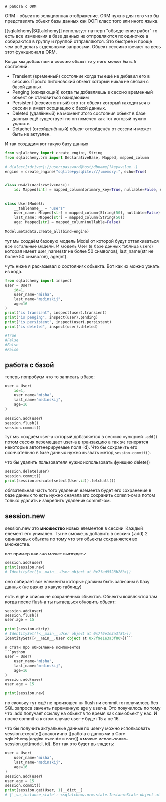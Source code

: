 	# работа с ORM

ORM - обьектно реляционная отображение. ORM нужно для того что бы представлять обьект базы данных как ООП класс того или иного языка.

[[sqlalchemy|SQLalchemy]] использует паттерн "обьеденение работ" то есть все изменения в базе данных не отпровляются по одиночке а собираются в группу и группой отправляются. Это быстрее и проще чем всё делать отдельными запросами. Обьект сессии отвечает за весь этот функционал в ORM.

Когда мы добавляем в сессию обьект то у него может быть 5 состояний.
- Transient (временный) состояние когда ты ещё не добавил его в сессию. Просто питоновский обьект который никак не связан с базой данных
- Penging (ожидающий) когда ты добавляешь в сессию временный обьект он становиться ожидающим
- Persistent (персистентный) это тот обьект который находиться в сессии и имеет осоциацию с базой данных. 
- Deleted (удалённый) на момент этого состояния обьект в базе данных ещё существует но он помечен как тот который нужно удалить
- Detachet (отсойденённый) обьект отсойденён от сессии и может быть не актуален. 

И так создадим вот такую базу данных
```python
from sqlalchemy import create_engine, String  
from sqlalchemy.orm import DeclarativeBase, Mapped, mapped_column  
  
# dialect[+driver]://user:password@host/dbname[?key=value..]  
engine = create_engine("sqlite+pysqlite:///:memory:", echo=True)  
  
  
class Model(DeclarativeBase):  
    id: Mapped[int] = mapped_column(primary_key=True, nullable=False, unique=True)  
  
  
class User(Model):  
    __tablename__ = "users"  
    user_name: Mapped[str] = mapped_column(String(50), nullable=False)  
    last_name: Mapped[str] = mapped_column(String(50))  
    age: Mapped[str] = mapped_column(nullable=False)  
  
Model.metadata.create_all(bind=engine)
```

тут мы создаём базовую модель Model от которой будут отталкиваться все остальные модели. И модель User (в базе данных таблица users) которая имеет user_name(str не более 50 символов), last_name(str не более 50 символов), age(int).

чуть ниже я расказывал о состояниях обьекта. Вот как их можно узнать из кода.
```python
from sqlalchemy import inspect
user = User(  
    id=1,  
    user_name="misha",  
    last_name="medinskij",  
    age=16  
)
print("is transient", inspect(user).transient)
print("is penging", inspect(user).pending)
print("is persistent", inspect(user).persistent)
print("is deleted", inspect(user).deleted)

#True
#False
#False
#False
```
## работа с базой
теперь попробуем что то записать в базе:
```python
user = User(  
    id=1,  
    user_name="misha",  
    last_name="medinskij",  
    age=16  
)  
  
session.add(user)  
session.flush()
session.commit()
```
тут мы создаём user-a который добавляется в сессию функцией `.add()` потом сессия перемещает user-a в транзакцию а так же генерятся некоторые автогенерируемые поля (id). Что бы сохранить его окончательно в базе данных нужно вызвать метод `session.commit()`. 

что бы удалить пользователя нужно использовать функцию delete()
```python  
session.delete(user)  
session.commit()
print(session.execute(select(User.id)).fetchall())
```
обязательная часть того удаления елемента будет его сохранение в базе данных то есть нужно сначала его сохранить commit-ом а потом только удалить и закрепить удаление commit-ом.
## session.new
session.new это **множество** новых елементов в сессии. Каждый елемент его уникален. Ты не сможешь добавить в сессию (.add) 2 одинаковых обьекта по тому что эти обьекты сохраняются во множестве.

вот пример как оно может выглядеть:
```python
session.add(user)
print(session.new)
# IdentitySet([<__main__.User object at 0x7fad9528b260>])
```
оно собирает все елементы которые должны быть записаны в базу данных (не важно в какую таблицу)

есть ещё и список не сохранённых обьектов. Обьекты появляются там когда после flush-а ты пытаешься обновить обьект:
```python
session.add(user)  
session.flush()  
user.age = 15  
  
print(session.dirty)
# IdentitySet([<__main__.User object at 0x7f9e1e3a3f80>])
IdentitySet([<__main__.User object at 0x7f9e1e3a3f80>])```

к стати про обновление компонентов
```python
user = User(  
    user_name="misha",  
    last_name="medinskij",  
    age=16  
)
session.add(user)  
user.age = 15  
  
print(session.new)
```
по скольку тут ещё не произошел ни flush ни commit то получилось без SQL запроса заменть переменную age у user-a. Это получилось по тому что .add получает ссылку на обьект в то время как сам обьект у нас. И после commit-а в этом случае user-у будет 15 а не 16.

что бы получить актуальные данные по user-y можно использовать session.execute() аналогично [[работа с данными в Core sqlalchemy|engine.execute в core]] а можно использовать session.get(model, id). Вот так это будет выглядеть:
```python
user = User(  
    user_name="misha",  
    last_name="medinskij",  
    age=16  
)  
session.add(user)  
user.age = 15  
session.commit()  
print(session.get(User, 1)__dict__)
# {'_sa_instance_state': <sqlalchemy.orm.state.InstanceState object at 0x7f473f583f50>, 'user_name': 'misha', 'last_name': 'medinskij', 'age': '15', 'id': 1}
```